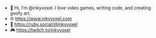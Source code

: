 - 👋 Hi, I’m @inkyvoxel. I love video games, writing code, and creating goofy art.
- 🌐 https://www.inkyvoxel.com
- 🦣 https://ruby.social/@inkyvoxel
- 🎮 https://twitch.tv/inkyvoxel

<!---
inkyvoxel/inkyvoxel is a ✨ special ✨ repository because its `README.md` (this file) appears on your GitHub profile.
You can click the Preview link to take a look at your changes.
--->
